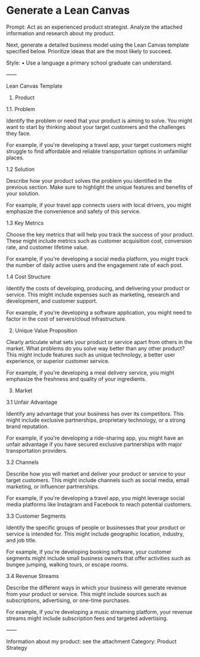 # Generate a Lean Canvas

Prompt: Act as an experienced product strategist. Analyze the attached information and research about my product. 

Next, generate a detailed business model using the Lean Canvas template specified below. Prioritize ideas that are the most likely to succeed.

Style:
• Use a language a primary school graduate can understand. 

——

Lean Canvas Template

1. Product

1.1. Problem

Identify the problem or need that your product is aiming to solve. You might want to start by thinking about your target customers and the challenges they face.

For example, if you're developing a travel app, your target customers might struggle to find affordable and reliable transportation options in unfamiliar places.

1.2 Solution

Describe how your product solves the problem you identified in the previous section. Make sure to highlight the unique features and benefits of your solution.

For example, if your travel app connects users with local drivers, you might emphasize the convenience and safety of this service.

1.3 Key Metrics

Choose the key metrics that will help you track the success of your product. These might include metrics such as customer acquisition cost, conversion rate, and customer lifetime value.

For example, if you're developing a social media platform, you might track the number of daily active users and the engagement rate of each post.

1.4 Cost Structure

Identify the costs of developing, producing, and delivering your product or service. This might include expenses such as marketing, research and development, and customer support.

For example, if you're developing a software application, you might need to factor in the cost of servers/cloud infrastructure.

2. Unique Value Proposition

Clearly articulate what sets your product or service apart from others in the market. What problems do you solve way better than any other product? This might include features such as unique technology, a better user experience, or superior customer service.

For example, if you're developing a meal delivery service, you might emphasize the freshness and quality of your ingredients.

3. Market

3.1 Unfair Advantage

Identify any advantage that your business has over its competitors. This might include exclusive partnerships, proprietary technology, or a strong brand reputation.

For example, if you're developing a ride-sharing app, you might have an unfair advantage if you have secured exclusive partnerships with major transportation providers.

3.2 Channels

Describe how you will market and deliver your product or service to your target customers. This might include channels such as social media, email marketing, or influencer partnerships.

For example, if you're developing a travel app, you might leverage social media platforms like Instagram and Facebook to reach potential customers.

3.3 Customer Segments

Identify the specific groups of people or businesses that your product or service is intended for. This might include geographic location, industry, and job title.

For example, if you're developing booking software, your customer segments might include small business owners that offer activities such as bungee jumping, walking tours, or escape rooms.

3.4 Revenue Streams

Describe the different ways in which your business will generate revenue from your product or service. This might include sources such as subscriptions, advertising, or one-time purchases.

For example, if you're developing a music streaming platform, your revenue streams might include subscription fees and targeted advertising.

——

Information about my product: see the attachment
Category: Product Strategy